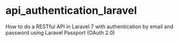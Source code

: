 # api_authentication_laravel
How to do a RESTful API in Laravel 7 with authentication by email and password using Laravel Passport (OAuth 2.0)
